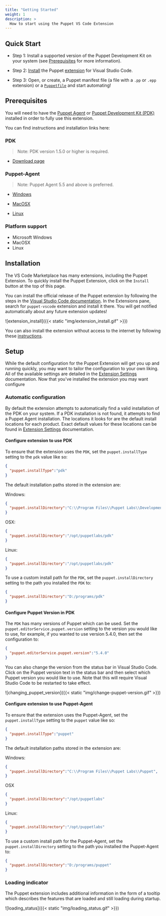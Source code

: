 ```yaml
---
title: "Getting Started"
weight: 1
description: >
  How to start using the Puppet VS Code Extension
---
```


## Quick Start

- Step 1: Install a supported version of the Puppet Development Kit on your system (see [Prerequisites](#prerequisites) for more information).

- Step 2: [Install](https://code.visualstudio.com/docs/editor/extension-gallery#_install-an-extension) the Puppet [extension](https://marketplace.visualstudio.com/items?itemName=puppetlabs.puppet-vscode) for Visual Studio Code.

- Step 3: Open, or create, a Puppet manifest file (a file with a `.pp` or `.epp` extension) or a [`Puppetfile`](https://puppet.com/docs/pe/latest/puppetfile.html) and start automating!

## Prerequisites

You will need to have the [Puppet Agent](https://puppet.com/docs/puppet/4.10/about_agent.html) or [Puppet Development Kit (PDK)](https://puppet.com/docs/pdk/1.x/pdk.html) installed in order to fully use this extension.

You can find instructions and installation links here:

### PDK

> Note: PDK version 1.5.0 or higher is required.

- [Download page](https://puppet.com/download-puppet-development-kit)

### Puppet-Agent

> Note: Puppet Agent 5.5 and above is preferred.

- [Windows](https://docs.puppet.com/puppet/latest/install_windows.html)

- [MacOSX](https://docs.puppet.com/puppet/latest/install_osx.html)

- [Linux](https://docs.puppet.com/puppet/latest/install_linux.html)

### Platform support

- Microsoft Windows
- MacOSX
- Linux

## Installation

The VS Code Marketplace has many extensions, including the Puppet Extension. To quickly install the Puppet Extension, click on the `Install` button at the top of this page.

You can install the official release of the Puppet extension by following the steps in the [Visual Studio Code documentation](https://code.visualstudio.com/docs/editor/extension-gallery). In the Extensions pane, search for `puppet-vscode` extension and install it there. You will get notified automatically about any future extension updates!

![extension_install]({{< static "img/extension_install.gif" >}})

You can also install the extension without access to the internet by following these [instructions](https://code.visualstudio.com/docs/editor/extension-gallery#_install-from-a-vsix).

## Setup

While the default configuration for the Puppet Extension will get you up and running quickly, you may want to tailor the configuration to your own liking. All of the available settings are detailed in the [Extension Settings](../extension-settings) documentation.
Now that you've installed the extension you may want configure

### Automatic configuration

By default the extension attempts to automatically find a valid installation of the PDK on your system. If a PDK installation is not found, it attempts to find a Puppet Agent installation. The locations it looks for are the default install locations for each product. Exact default values for these locations can be found in [Extension Settings](../extension-settings) documentation.

#### Configure extension to use PDK

To ensure that the extension uses the `PDK`, set the `puppet.installType` setting to the `pdk` value like so:

```json
{
  "puppet.installType":"pdk"
}
```

The default installation paths stored in the extension are:

Windows:

```json
{
  "puppet.installDirectory":"C:\\Program Files\\Puppet Labs\\DevelopmentKit"
}
```

OSX:

```json
{
  "puppet.installDirectory":"/opt/puppetlabs/pdk"
}
```

Linux:

```json
{
  "puppet.installDirectory":"/opt/puppetlabs/pdk"
}
```

To use a custom install path for the `PDK`, set the `puppet.installDirectory` setting to the path you installed the `PDK` to:

```json
{
  "puppet.installDirectory":"D:/programs/pdk"
}
```

#### Configure Puppet Version in PDK

The `PDK` has many versions of Puppet which can be used. Set the `puppet.editorService.puppet.version` setting to the version you would like to use, for example, if you wanted to use version 5.4.0, then set the configuration to:

```json
{
  "puppet.editorService.puppet.version":"5.4.0"
}
```

You can also change the version from the status bar in Visual Studio Code.  Click on the Puppet version text in the status bar and then select which Puppet version you would like to use. Note that this will require Visual Studio Code to be restarted to take effect.

![changing_puppet_version]({{< static "img/change-puppet-version.gif" >}})

#### Configure extension to use Puppet-Agent

To ensure that the extension uses the Puppet-Agent, set the `puppet.installType` setting to the `puppet` value like so:

```json
{
  "puppet.installType":"puppet"
}
```

The default installation paths stored in the extension are:

Windows:

```json
{
  "puppet.installDirectory":"C:\\Program Files\\Puppet Labs\\Puppet",
}
```

OSX

```json
{
  "puppet.installDirectory":"/opt/puppetlabs"
}
```

Linux:

```json
{
  "puppet.installDirectory":"/opt/puppetlabs"
}
```

To use a custom install path for the Puppet-Agent, set the `puppet.installDirectory` setting to the path you installed the Puppet-Agent to:

```json
{
  "puppet.installDirectory":"D:/programs/puppet"
}
```

### Loading indicator

The Puppet extension includes additional information in the form of a tooltip which describes the features that are loaded and still loading during startup.

![loading_status]({{< static "img/loading_status.gif" >}})
